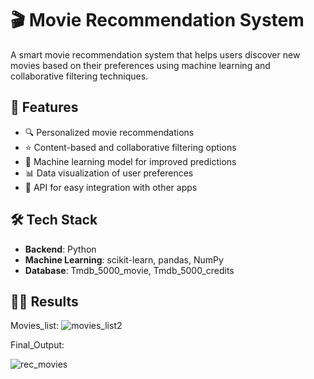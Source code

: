 # 🎬 Movie Recommendation System

A smart movie recommendation system that helps users discover new movies based on their preferences using machine learning and collaborative filtering techniques.

## 🚀 Features

- 🔍 Personalized movie recommendations
- ⭐ Content-based and collaborative filtering options
- 🧠 Machine learning model for improved predictions
- 📊 Data visualization of user preferences
- 🔌 API for easy integration with other apps

## 🛠️ Tech Stack

- **Backend**: Python
- **Machine Learning**: scikit-learn, pandas, NumPy
- **Database**: Tmdb_5000_movie, Tmdb_5000_credits

## 🧑‍💻 Results
Movies_list:
   ![movies_list2](https://github.com/user-attachments/assets/7de537de-91cd-4c1e-aa1d-59be89e80964)

Final_Output:
   
   ![rec_movies](https://github.com/user-attachments/assets/74e26a5e-2c31-407e-9d21-854c424e1cd2)



